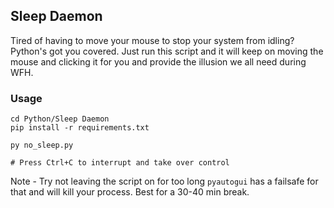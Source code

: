 ## Sleep Daemon
Tired of having to move your mouse to stop your system from idling? Python's got you covered. 
Just run this script and it will keep on moving the mouse and clicking it for you and provide the illusion we all need during WFH.

### Usage
```
cd Python/Sleep Daemon
pip install -r requirements.txt

py no_sleep.py

# Press Ctrl+C to interrupt and take over control
```

Note - Try not leaving the script on for too long `pyautogui` has a failsafe for that and will kill your process. Best for a 30-40 min break.